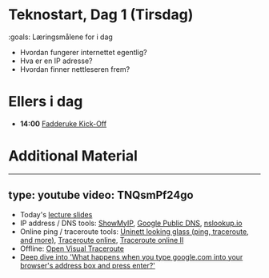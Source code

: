 # Teknostart, Dag 1 (Tirsdag)

:goals: Læringsmålene for i dag
* Hvordan fungerer internettet egentlig?
* Hva er en IP adresse? 
* Hvordan finner nettleseren frem? 




# Ellers i dag 

* **14:00** [Fadderuke Kick-Off](https://www.samfundet.no/arrangement/3965-fadderuke-kickoff-2024)


# Additional Material

---
type: youtube
video: TNQsmPf24go
---


* Today's [lecture slides](day1-slides.pdf)
* IP address / DNS tools: [ShowMyIP](https://www.showmyip.com/), [Google Public DNS](https://dns.google/), [nslookup.io](https://www.nslookup.io/)
* Online ping / traceroute tools: [Uninett looking glass (ping, traceroute, and more)](http://stats.uninett.no/lg/), [Traceroute online](https://traceroute-online.com), [Traceroute online II](https://network-tools.webwiz.net/traceroute.htm)
* Offline: [Open Visual Traceroute](https://visualtraceroute.net/)
* [Deep dive into 'What happens when you type google.com into your browser's address box and press enter?'](https://github.com/alex/what-happens-when)
